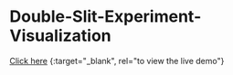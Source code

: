 # Double-Slit-Experiment-Visualization

[Click here](https://doubleslit.ranjansharma.info.np/) {:target="_blank", rel="to view the live demo"} 
